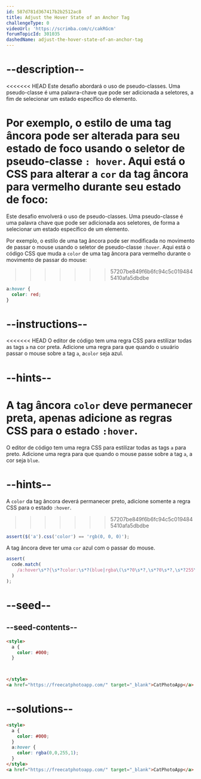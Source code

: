 ```yaml
---
id: 587d781d367417b2b2512ac8
title: Adjust the Hover State of an Anchor Tag
challengeType: 0
videoUrl: 'https://scrimba.com/c/cakRGcm'
forumTopicId: 301035
dashedName: adjust-the-hover-state-of-an-anchor-tag
---
```


# --description--

<<<<<<< HEAD
Este desafio abordará o uso de pseudo-classes. Uma pseudo-classe é uma palavra-chave que pode ser adicionada a seletores, a fim de selecionar um estado específico do elemento.

Por exemplo, o estilo de uma tag âncora pode ser alterada para seu estado de foco usando o seletor de pseudo-classe `: hover`. Aqui está o CSS para alterar a `cor` da tag âncora para vermelho durante seu estado de foco:
=======
Este desafio envolverá o uso de pseudo-classes. Uma pseudo-classe é uma palavra chave que pode ser adicionada aos seletores, de forma a selecionar um estado específico de um elemento.

Por exemplo, o estilo de uma tag âncora pode ser modificada no movimento de passar o mouse usando o seletor de pseudo-classe `:hover`. Aqui está o código CSS que muda a `color` de uma tag âncora para vermelho durante o movimento de passar do mouse:
>>>>>>> 57207be849f6b6fc94c5c0194845410afa5dbdbe

```css
a:hover {
  color: red;
}
```

# --instructions--

<<<<<<< HEAD
O editor de código tem uma regra CSS para estilizar todas as tags `a` na cor preta. Adicione uma regra para que quando o usuário passar o mouse sobre a tag `a`, a`color` seja azul.

# --hints--

A tag âncora `color` deve permanecer preta, apenas adicione as regras CSS para o estado `:hover`.
=======
O editor de código tem uma regra CSS para estilizar todas as tags `a` para preto. Adicione uma regra para que quando o mouse passe sobre a tag `a`, a cor seja `blue`.

# --hints--

A `color` da tag âncora deverá permanecer preto, adicione somente a regra CSS para o estado `:hover`.
>>>>>>> 57207be849f6b6fc94c5c0194845410afa5dbdbe

```js
assert($('a').css('color') == 'rgb(0, 0, 0)');
```

A tag âncora deve ter uma `cor` azul com o passar do mouse.

```js
assert(
  code.match(
    /a:hover\s*?{\s*?color:\s*?(blue|rgba\(\s*?0\s*?,\s*?0\s*?,\s*?255\s*?,\s*?1\s*?\)|#00F|rgb\(\s*?0\s*?,\s*?0\s*?,\s*?255\s*?\))\s*?;\s*?}/gi
  )
);
```

# --seed--

## --seed-contents--

```html
<style>
  a {
    color: #000;
  }



</style>
<a href="https://freecatphotoapp.com/" target="_blank">CatPhotoApp</a>
```

# --solutions--

```html
<style>
  a {
    color: #000;
  }
  a:hover {
    color: rgba(0,0,255,1);
  }
</style>
<a href="https://freecatphotoapp.com/" target="_blank">CatPhotoApp</a>
```
